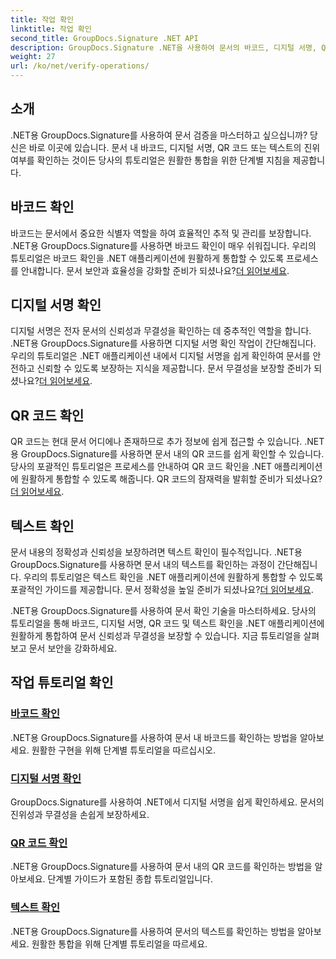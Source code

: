 ```yaml
---
title: 작업 확인
linktitle: 작업 확인
second_title: GroupDocs.Signature .NET API
description: GroupDocs.Signature .NET을 사용하여 문서의 바코드, 디지털 서명, QR 코드 및 텍스트를 확인하는 방법을 알아보세요. 원활한 통합을 위한 단계별 튜토리얼.
weight: 27
url: /ko/net/verify-operations/
---
```

## 소개

.NET용 GroupDocs.Signature를 사용하여 문서 검증을 마스터하고 싶으십니까? 당신은 바로 이곳에 있습니다. 문서 내 바코드, 디지털 서명, QR 코드 또는 텍스트의 진위 여부를 확인하는 것이든 당사의 튜토리얼은 원활한 통합을 위한 단계별 지침을 제공합니다.

## 바코드 확인
 바코드는 문서에서 중요한 식별자 역할을 하여 효율적인 추적 및 관리를 보장합니다. .NET용 GroupDocs.Signature를 사용하면 바코드 확인이 매우 쉬워집니다. 우리의 튜토리얼은 바코드 확인을 .NET 애플리케이션에 원활하게 통합할 수 있도록 프로세스를 안내합니다. 문서 보안과 효율성을 강화할 준비가 되셨나요?[더 읽어보세요](./verify-barcode/).

## 디지털 서명 확인
디지털 서명은 전자 문서의 신뢰성과 무결성을 확인하는 데 중추적인 역할을 합니다. .NET용 GroupDocs.Signature를 사용하면 디지털 서명 확인 작업이 간단해집니다. 우리의 튜토리얼은 .NET 애플리케이션 내에서 디지털 서명을 쉽게 확인하여 문서를 안전하고 신뢰할 수 있도록 보장하는 지식을 제공합니다. 문서 무결성을 보장할 준비가 되셨나요?[더 읽어보세요](./verify-digital/).

## QR 코드 확인
 QR 코드는 현대 문서 어디에나 존재하므로 추가 정보에 쉽게 접근할 수 있습니다. .NET용 GroupDocs.Signature를 사용하면 문서 내의 QR 코드를 쉽게 확인할 수 있습니다. 당사의 포괄적인 튜토리얼은 프로세스를 안내하여 QR 코드 확인을 .NET 애플리케이션에 원활하게 통합할 수 있도록 해줍니다. QR 코드의 잠재력을 발휘할 준비가 되셨나요?[더 읽어보세요](./verify-qr-code/).

## 텍스트 확인
문서 내용의 정확성과 신뢰성을 보장하려면 텍스트 확인이 필수적입니다. .NET용 GroupDocs.Signature를 사용하면 문서 내의 텍스트를 확인하는 과정이 간단해집니다. 우리의 튜토리얼은 텍스트 확인을 .NET 애플리케이션에 원활하게 통합할 수 있도록 포괄적인 가이드를 제공합니다. 문서 정확성을 높일 준비가 되셨나요?[더 읽어보세요](./verify-text/).

.NET용 GroupDocs.Signature를 사용하여 문서 확인 기술을 마스터하세요. 당사의 튜토리얼을 통해 바코드, 디지털 서명, QR 코드 및 텍스트 확인을 .NET 애플리케이션에 원활하게 통합하여 문서 신뢰성과 무결성을 보장할 수 있습니다. 지금 튜토리얼을 살펴보고 문서 보안을 강화하세요.
## 작업 튜토리얼 확인
### [바코드 확인](./verify-barcode/)
.NET용 GroupDocs.Signature를 사용하여 문서 내 바코드를 확인하는 방법을 알아보세요. 원활한 구현을 위해 단계별 튜토리얼을 따르십시오.
### [디지털 서명 확인](./verify-digital/)
GroupDocs.Signature를 사용하여 .NET에서 디지털 서명을 쉽게 확인하세요. 문서의 진위성과 무결성을 손쉽게 보장하세요.
### [QR 코드 확인](./verify-qr-code/)
.NET용 GroupDocs.Signature를 사용하여 문서 내의 QR 코드를 확인하는 방법을 알아보세요. 단계별 가이드가 포함된 종합 튜토리얼입니다.
### [텍스트 확인](./verify-text/)
.NET용 GroupDocs.Signature를 사용하여 문서의 텍스트를 확인하는 방법을 알아보세요. 원활한 통합을 위해 단계별 튜토리얼을 따르세요.